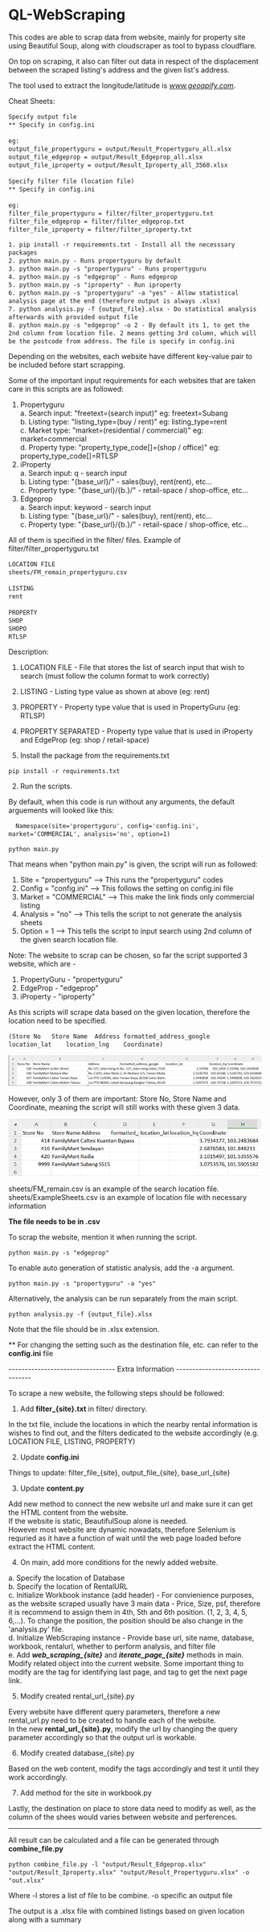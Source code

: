 # QL-WebScraping
This codes are able to scrap data from website, mainly for property site using Beautiful Soup, along with cloudscraper as tool to bypass cloudflare.

On top on scraping, it also can filter out data in respect of the displacement between the scraped listing's address and the given list's address.

The tool used to extract the longitude/latitude is *www.geoapify.com*.

Cheat Sheets:

```
Specify output file
** Specify in config.ini

eg:
output_file_propertyguru = output/Result_Propertyguru_all.xlsx
output_file_edgeprop = output/Result_Edgeprop_all.xlsx
output_file_iproperty = output/Result_Iproperty_all_3560.xlsx

Specify filter file (location file)
** Specify in config.ini

eg:
filter_file_propertyguru = filter/filter_propertyguru.txt
filter_file_edgeprop = filter/filter_edgeprop.txt
filter_file_iproperty = filter/filter_iproperty.txt
```

```
1. pip install -r requirements.txt - Install all the necesssary packages
2. python main.py - Runs propertyguru by default
3. python main.py -s "propertyguru" - Runs propertyguru
4. python main.py -s "edgeprop" - Runs edgeprop
5. python main.py -s "iproperty" - Run iproperty
6. python main.py -s "propertyguru" -a "yes" - Allow statistical analysis page at the end (therefore output is always .xlsx)
7. python analysis.py -f {output_file}.xlsx - Do statistical analysis afterwards with provided output file
8. python main.py -s "edgeprop" -o 2 - By default its 1, to get the 2nd column from location file. 2 means getting 3rd column, which will be the postcode from address. The file is specify in config.ini 
```

Depending on the websites, each website have different key-value pair to be included before start scrapping.

Some of the important input requirements for each websites that are taken care in this scripts are as followed:
1. Propertyguru<br>
      a. Search input: "freetext=(search input)" eg: freetext=Subang<br>
      b. Listing type: "listing_type=(buy / rent)" eg: listing_type=rent<br>
      c. Market type: "market=(residential / commercial)" eg: market=commercial<br>
      d. Property type: "property_type_code[]=(shop / office)" eg: property_type_code[]=RTLSP<br>
2. iProperty<br>
      a. Search input: q - search input<br>
      b. Listing type: "{base_url}/" - sales(buy), rent(rent), etc...<br>
      c. Property type: "{base_url}/{b.}/" - retail-space / shop-office, etc...<br>
3. Edgeprop<br>
      a. Search input: keyword - search input<br>
      b. Listing type: "{base_url}/" - sales(buy), rent(rent), etc...<br>
      c. Property type: "{base_url}/{b.}/" - retail-space / shop-office, etc...<br>

All of them is specified in the filter/ files. 
Example of filter/filter_propertyguru.txt
```
LOCATION FILE
sheets/FM_remain_propertyguru.csv

LISTING
rent

PROPERTY
SHOP
SHOPO
RTLSP
```

Description:
1. LOCATION FILE - File that stores the list of search input that wish to search (must follow the column format to work correctly)
2. LISTING - Listing type value as shown at above (eg: rent)
3. PROPERTY - Property type value that is used in PropertyGuru (eg: RTLSP)
4. PROPERTY SEPARATED - Property type value that is used in iProperty and EdgeProp (eg: shop / retail-space)


1. Install the package from the requirements.txt

```
pip install -r requirements.txt
```

2. Run the scripts.

By default, when this code is run without any arguments, the default arguements will looked like this:

      Namespace(site='propertyguru', config='config.ini', market='COMMERCIAL', analysis='no', option=1)

```
python main.py
```

That means when "python main.py" is given, the script will run as followed:
1. Site = "propertyguru" --> This runs the "propertyguru" codes
2. Config = "config.ini" --> This follows the setting on config.ini file
3. Market = "COMMERCIAL" --> This make the link finds only commercial listing
4. Analysis = "no" --> This tells the script to not generate the analysis sheets
5. Option = 1 --> This tells the script to input search using 2nd column of the given search location file. 


Note: The website to scrap can be chosen, so far the script supported 3 website, which are - 
1. PropertyGuru - "propertyguru"
2. EdgeProp - "edgeprop"
3. iProperty - "iproperty"

As this scripts will scrape data based on the given location, therefore the location need to be specified. 

```
(Store No	Store Name	Address	formatted_address_google	location_lat	location_lng	Coordinate)
```
![Example Columns](screenshot/ExampleColumn.png)

However, only 3 of them are important: Store No, Store Name and Coordinate, meaning the script will still works with these given 3 data.

![Example Columns2](screenshot/ExampleColumn2.png)

sheets/FM_remain.csv is an example of the search location file.
sheets/ExampleSheets.csv is an example of location file with necessary information

**The file needs to be in .csv**


To scrap the website, mention it when running the script.

```
python main.py -s "edgeprop"
```

To enable auto generation of statistic analysis, add the -a argument.

```
python main.py -s "propertyguru" -a "yes"
```
Alternatively, the analysis can be run separately from the main script.
```
python analysis.py -f {output_file}.xlsx
```
Note that the file should be in .xlsx extension.

** For changing the setting such as the destination file, etc. can refer to the **config.ini** file

--------------------------------- Extra Information ---------------------------------

To scrape a new website, the following steps should be followed:

1. Add **filter_{site}.txt** in filter/ directory.

In the txt file, include the locations in which the nearby rental information is wishes to find out, and the filters dedicated to the website accordingly (e.g. LOCATION FILE, LISTING, PROPERTY)<br>

2. Update **config.ini** 

Things to update: filter_file_{site}, output_file_{site}, base_url_{site}<br>

3. Update **content.py**

Add new method to connect the new website url and make sure it can get the HTML content from the website.<br>
If the website is static, BeautifulSoup alone is needed.<br>
However most website are dynamic nowadats, therefore Selenium is requried as it have a function of wait until the web page loaded before extract the HTML content.<br>

4. On main, add more conditions for the newly added website.

a. Specify the location of Database<br>
b. Specify the location of RentalURL<br>
c. Initialize Workbook instance (add header) - For convienience purposes, as the website scraped usually have 3 main data - Price, Size, psf, therefore it is recommend to assign them in 4th, 5th and 6th position. (1, 2, 3, 4, 5, 6,...). To change the position, the position should be also change in the 'analysis.py' file.<br>
d. Initialize WebScraping instance - Provide base url, site name, database, workbook, rentalurl, whether to perform analysis, and filter file<br>
e. Add ***web_scraping_{site}*** and ***iterate_page_{site}*** methods in main. Modify related object into the current website. Some important thing to modify are the tag for identifying last page, and tag to get the next page link.<br>

5. Modify created rental_url_{site}.py

Every website have different query parameters, therefore a new rental_url.py need to be created to handle each of the website.<br>
In the new **rental_url_{site}.py**, modify the url by changing the query parameter accordingly so that the output url is workable.<br>

6. Modify created database_{site}.py

Based on the web content, modify the tags accordingly and test it until they work accordingly.<br>

7. Add method for the site in workbook.py

Lastly, the destination on place to store data need to modify as well, as the column of the shees would varies between website and perferences. <br>

--------------------------------------------------------------------------------------------------------------------------------

All result can be calculated and a file can be generated through **combine_file.py** 
```
python combine_file.py -l "output/Result_Edgeprop.xlsx" "output/Result_Iproperty.xlsx" "output/Result_Propertyguru.xlsx" -o "out.xlsx"
```

Where -l stores a list of file to be combine.
      -o specific an output file

The output is a .xlsx file with combined listings based on given location along with a summary 